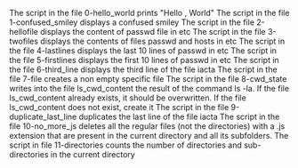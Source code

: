 The script in the file 0-hello_world prints "Hello , World"
The script in the file 1-confused_smiley displays a confused smiley
The script in the file 2-hellofile displays the content of passwd file in etc
The script in the file 3-twofiles displays the contents of files passwd and hosts in etc
The script in the file 4-lastlines displays the last 10 lines of passwd in etc
The script in the file 5-firstlines displays the first 10 lines of passwd in etc
The script in the file 6-third_line displays the third line of the file iacta
The script in the file 7-file creates a non empty specific file
The script in the file 8-cwd_state writes into the file ls_cwd_content the result of the command ls -la. If the file ls_cwd_content already exists, it should be overwritten. If the file ls_cwd_content does not exist, create it
The script in the file 9-duplicate_last_line duplicates the last line of the file iacta
The script in the file 10-no_more_js deletes all the regular files (not the directories) with a .js extension that are present in the current directory and all its subfolders.
The script in file 11-directories counts the number of directories and sub-directories in the current directory
